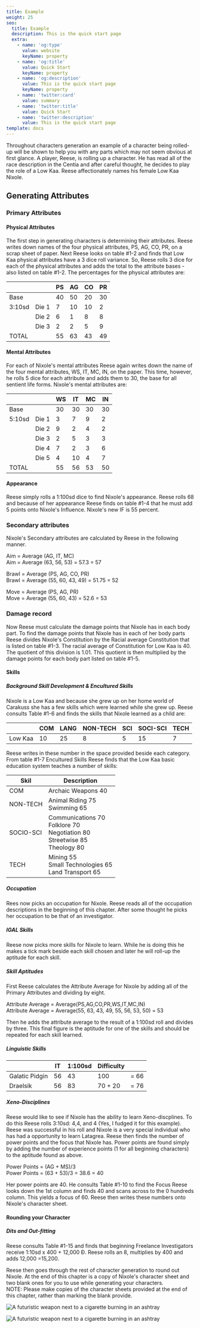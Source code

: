 ```yaml
---
title: Example
weight: 25
seo:
  title: Example
  description: This is the quick start page
  extra:
    - name: 'og:type'
      value: website
      keyName: property
    - name: 'og:title'
      value: Quick Start
      keyName: property
    - name: 'og:description'
      value: This is the quick start page
      keyName: property
    - name: 'twitter:card'
      value: summary
    - name: 'twitter:title'
      value: Quick Start
    - name: 'twitter:description'
      value: This is the quick start page
template: docs
---
```


Throughout characters generation an example of a character being rolled-up will be shown to help you with any parts which may not seem obvious at first glance.
A player, Reese, is rolling up a character. He has read all of the race description in the Centia and after careful thought, he decides to play the role of a Low Kaa. Reese affectionately names his female Low Kaa Nixole.

## Generating Attributes

### Primary Attributes

#### Physical Attributes
The first step in generating characters is determining their attributes. Reese writes down names of the four physical attributes, PS, AG, CO, PR, on a scrap sheet of paper. Next Reese looks on table #1-2 and finds that Low Kaa physical attributes have a 3 dice roll variance. So, Reese rolls 3 dice for each of the physical attributes and adds the total to the attribute bases - also listed on table #1-2. The percentages for the physical attributes are:

|        |       | PS | AG | CO | PR |
|--------|-------|----|----|----|----|
| Base   |       | 40 | 50 | 20 | 30 |
| 3:10sd | Die 1 | 7  | 10 | 10 | 2  |
|        | Die 2 | 6  | 1  | 8  | 8  |
|        | Die 3 | 2  | 2  | 5  | 9  |
| TOTAL  |       | 55 | 63 | 43 | 49 |



#### Mental Attributes
For each of Nixole's mental attributes Reese again writes down the name of the four mental attributes, WS, IT, MC, IN, on the paper. This time, however, he rolls 5 dice for each attribute and adds them to 30, the base for all sentient life forms.
Nixole's mental attributes are:

|        |       | WS | IT | MC | IN |
|--------|-------|----|----|----|----|
| Base   |       | 30 | 30 | 30 | 30 |
| 5:10sd | Die 1 | 3  | 7  | 9  | 2  |
|        | Die 2 | 9  | 2  | 4  | 2  |
|        | Die 3 | 2  | 5  | 3  | 3  |
|        | Die 4 | 7  | 2  | 3  | 6  |
|        | Die 5 | 4  | 10 | 4  | 7  |
| TOTAL  |       | 55 | 56 | 53 | 50 |

#### Appearance
Reese simply rolls a 1:100sd dice to find Nixole's appearance. Reese rolls 68 and because of her appearance Reese finds on table #1-4 that he must add 5 points onto Nixole's Influence. Nixole's new IF is 55 percent.

### Secondary attributes
Nixole's Secondary attributes are calculated by Reese in the following manner.

Aim = Average (AG, IT, MC)<br>
Aim = Average (63, 56, 53) = 57.3 = 57</p>
Brawl = Average (PS, AG, CO, PR)<br>
Brawl = Average (55, 60, 43, 49) = 51.75 = 52</p>
Move = Average (PS, AG, PR)<br>
Move = Average (55, 60, 43) = 52.6 = 53</p>

### Damage record
Now Reese must calculate the damage points that Nixole has in each body part. To find the damage points that Nixole has in each of her body parts Reese divides Nixole's Constitution by the Racial average Constitution that is listed on table #1-3. The racial average of Constitution for Low Kaa is 40. The quotient of this division is 1.01. This quotient is then multiplied by the damage points for each body part listed on table #1-5.

#### Skills
##### Background Skill Development & Encultured Skills
Nixole is a Low Kaa and because she grew up on her home world of Carakuss she has a few skills which were learned while she grew up. Reese consults Table #1-6 and finds the skills that Nixole learned as a child are:

|         | COM | LANG | NON-TECH | SCI | SOCI-SCI | TECH |
|---------|-----|------|----------|-----|----------|------|
| Low Kaa | 10  | 25   | 8        | 5   | 15       | 7    |

Reese writes in these number in the space provided beside each category. From table #1-7 Encultured Skills Reese finds that the Low Kaa basic education system teaches a number of skills:

| Skil |Description |
|-----|---------------|
| COM | Archaic Weapons 40 |
| NON-TECH  | Animal Riding 75 <br> Swimming 65 |
| SOCIO-SCI  | Communications 70 <br> Folklore 70 <br> Negotiation 80 <br> Streetwise 85 <br> Theology 80|
| TECH |  Mining 55 <br> Small Technologies 65 <br> Land Transport 65 |

##### Occupation
Rees now picks an occupation for Nixole. Reese reads all of the occupation descriptions in the beginning of this chapter. After some thought he picks her occupation to be that of an investigator.

##### IGAL Skills
Reese now picks more skills for Nixole to learn. While he is doing this he makes a tick mark beside each skill chosen and later he will roll-up the aptitude for each skill.

##### Skill Aptitudes
First Reese calculates the Attribute Average for Nixole by adding all of the Primary Attributes and dividing by eight.

Attribute Average = Average(PS,AG,CO,PR,WS,IT,MC,IN)<br>
Attribute Average = Average(55, 63, 43, 49, 55, 56, 53, 50) = 53

Then he adds the attribute average to the result of a 1:100sd roll and divides by three. This final figure is the aptitude for one of the skills and should be repeated for each skill learned.

##### Linguistic Skills
|                | IT | 1:100sd | Difficulty |      |
|----------------|----|---------|------------|------|
| Galatic Pidgin | 56 | 43      | 100        | = 66 |
| Draelsik       | 56 | 83      | 70 + 20    | = 76 |

##### Xeno-Disciplines

Reese would like to see if Nixole has the ability to learn Xeno-discplines. To do this Reese rolls 3:10sd: 4,4, and 4 (Yes, I fudged it for this example). Reese was successful in his roll and Nixole is a very special individual who has had a opportunity to learn Latagrea. Reese then finds the number of power points and the focus that Nixole has. Power points are found simply by adding the number of experience points (1 for all beginning characters) to the aptitude found as above.

Power Points = (AG + MS)/3<br>
Power Points = (63 + 53)/3 = 38.6 = 40

Her power points are 40. He consults Table #1-10 to find the Focus Reese looks down the 1st column and finds 40 and scans across to the 0 hundreds column. This yields a focus of 60. Reese then writes these numbers onto Nixole's character sheet.

#### Rounding your Character
##### Dits and Out-fitting
Reese consults Table #1-15 and finds that beginning Freelance Investigators receive 1:10sd x 400 + 12,000 &Dstrok;. Reese rolls an 8, multiplies by 400 and adds 12,000 =15,200.</p>
Reese then goes through the rest of character generation to round out Nixole.
At the end of this chapter is a copy of Nixole's character sheet and two blank ones for you to use while generating your characters. <div class="important">
NOTE: Please make copies of the character sheets provided at the end of this chapter, rather than marking the blank provide.</div>

![A futuristic weapon next to a cigarette burning in an ashtray](/images/CharacterExample1.jpeg)</p>
![A futuristic weapon next to a cigarette burning in an ashtray](/images/CharacterExample2.jpeg)</p>
